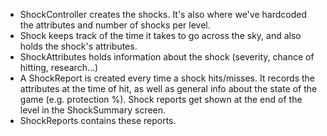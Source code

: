 <ul>
<li>ShockController creates the shocks. It's also where we've hardcoded the attributes and number of shocks per level.</li>
<li>Shock keeps track of the time it takes to go across the sky, and also holds the shock's attributes.</li>
<li>ShockAttributes holds information about the shock (severity, chance of hitting, research...)</li>
<li>A ShockReport is created every time a shock hits/misses. It records the attributes at the time of hit, as well as general info about the state of the game (e.g. protection %). Shock reports get shown at the end of the level in the ShockSummary screen.</li>
<li>ShockReports contains these reports.</li>
</ul>
